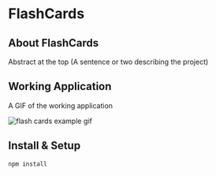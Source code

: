 # FlashCards

## About FlashCards

Abstract at the top (A sentence or two describing the project)


## Working Application

A GIF of the working application

![flash cards example gif](https://media.giphy.com/media/1zkb1q58eTiTH6D7wc/giphy.gif)



## Install & Setup

```bash
npm install
```
